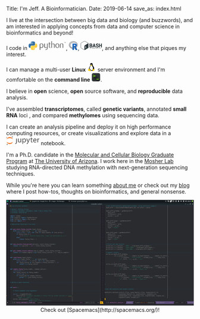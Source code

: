 Title: I'm Jeff. A Bioinformatician.
Date: 2019-06-14
save_as: index.html

I live at the intersection between big data and biology (and buzzwords), and am
interested in applying concepts from data and computer science in bioinformatics
and beyond!

<i class="fas fa-code" style="width:24px;height:24px;"></i>
I code in <img src="/images/Python-Logo.png" alt="Python" style="width:100px;height:24px;">,
<img src="/images/Rlogo.png" alt="R Logo" style="width:24px;height:24px;">,
<img src="/images/BASH_logo-transparent-bg-color.png" alt="R Logo" style="width:57px;height:24px;">,
and anything else that piques my interest.

<i class="fas fa-server" style="width:24px;height:24px;"></i> I can manage a
multi-user **Linux** <img src="/images/OS-Linux-icon.png" style="width:24px;height:24px;">
server environment and I'm comfortable on the **command line**
<img src="/images/terminal_icon.png" style="width:24px;height:24px;">.

<i class="fas fa-flask" style="width:24px;height:24px;"></i> I believe in
**open** science, **open** source software, and **reproducible** data analysis.

<i class="fas fa-dna" style="width:24px;height:24px;"></i>  I've assembled
**transcriptomes**, called **genetic variants**, annotated **small RNA** loci
, and compared **methylomes** using sequencing data.

<i class="fas fa-project-diagram" style="width:24px;height:24px;"></i> I can
create an analysis pipeline and deploy it on high performance computing
resources, or create visualizations and explore data in a
<img src="/images/jupyter_logo.png" alt="Jupyter" style="width:89px;height:24px;">
notebook.

<i class="fas fa-user-graduate" style="width:24px;height:24px;"></i> I'm a Ph.D.
candidate in the
[Molecular and Cellular Biology Graduate Program](http://http://bmcb.biology.arizona.edu/)
at [The University of Arizona](https://www.arizona.edu/). I work here in the
[Mosher Lab](https://cals.arizona.edu/research/mosherlab/Mosher_Lab/Home.html)
studying RNA-directed DNA methylation with next-generation sequencing techniques. 

While you're here you can learn something [about me](/pages/about.html) or check
out my [blog](/pages/blog.html) where I post how-tos, thoughts on bioinformatics,
and general nonsense.

<center>
<img src="/images/doin_work.png" alt="Check Out Spacemacs!">
Check out [Spacemacs](http://spacemacs.org/)!
</center>
